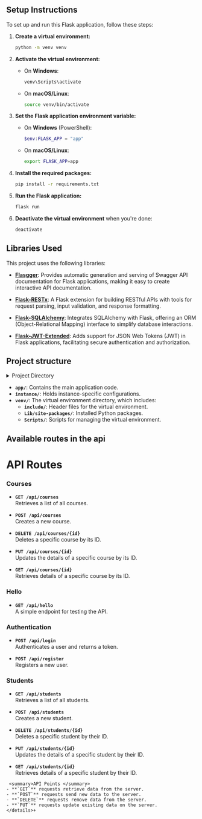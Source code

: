 ## Setup Instructions

To set up and run this Flask application, follow these steps:

1. **Create a virtual environment:**
   ```bash
   python -m venv venv
   ```

2. **Activate the virtual environment:**

   - On **Windows**:
     ```bash
     venv\Scripts\activate
     ```

   - On **macOS/Linux**:
     ```bash
     source venv/bin/activate
     ```

3. **Set the Flask application environment variable:**

   - On **Windows** (PowerShell):
     ```powershell
     $env:FLASK_APP = "app"
     ```

   - On **macOS/Linux**:
     ```bash
     export FLASK_APP=app
     ```

4. **Install the required packages:**
   ```bash
   pip install -r requirements.txt
   ```

5. **Run the Flask application:**
   ```bash
   flask run
   ```

6. **Deactivate the virtual environment** when you're done:
   ```bash
   deactivate
   ```

## Libraries Used

This project uses the following libraries:

- **[Flasgger](https://github.com/flasgger/flasgger)**: Provides automatic generation and serving of Swagger API documentation for Flask applications, making it easy to create interactive API documentation.

- **[Flask-RESTx](https://github.com/python-restx/flask-restx)**: A Flask extension for building RESTful APIs with tools for request parsing, input validation, and response formatting.

- **[Flask-SQLAlchemy](https://github.com/pallets/flask-sqlalchemy)**: Integrates SQLAlchemy with Flask, offering an ORM (Object-Relational Mapping) interface to simplify database interactions.

- **[Flask-JWT-Extended](https://github.com/jordanlb/flask-jwt-extended)**: Adds support for JSON Web Tokens (JWT) in Flask applications, facilitating secure authentication and authorization.

## Project structure

<details>
  <summary>Project Directory</summary>

  ```
  C:.
  ├───app
  │   └───__pycache__
  ├───instance
  └───venv
      ├───include
      │   └───site
      │       └───python3.12
      │           └───greenlet
      ├───Lib
      │   └───site-packages
      │       ├───aniso8601
      │       ├───attr
      │       ├───attrs
      │       ├───blinker
      │       ├───click
      │       ├───colorama
      │       ├───dotenv
      │       ├───flask
      │       ├───flask_jwt_extended
      │       ├───flask_restful
      │       ├───flask_restplus
      │       ├───flask_restx
      │       ├───flask_sqlalchemy
      │       ├───greenlet
      │       ├───importlib_resources
      │       ├───itsdangerous
      │       ├───jinja2
      │       ├───jsonschema
      │       ├───jsonschema_specifications
      │       ├───jwt
      │       ├───markupsafe
      │       ├───pip
      │       ├───pytz
      │       ├───referencing
      │       ├───rpds
      │       ├───six
      │       ├───sqlalchemy
      │       ├───typing_extensions
      │       ├───werkzeug
      └───Scripts
  ```

</details>

- **`app/`**: Contains the main application code.
- **`instance/`**: Holds instance-specific configurations.
- **`venv/`**: The virtual environment directory, which includes:
  - **`include/`**: Header files for the virtual environment.
  - **`Lib/site-packages/`**: Installed Python packages.
  - **`Scripts/`**: Scripts for managing the virtual environment.
 

## Available routes in the api

# API Routes

### Courses

- **`GET /api/courses`**  
  Retrieves a list of all courses.

- **`POST /api/courses`**  
  Creates a new course.

- **`DELETE /api/courses/{id}`**  
  Deletes a specific course by its ID.

- **`PUT /api/courses/{id}`**  
  Updates the details of a specific course by its ID.

- **`GET /api/courses/{id}`**  
  Retrieves details of a specific course by its ID.

### Hello

- **`GET /api/hello`**  
  A simple endpoint for testing the API.

### Authentication

- **`POST /api/login`**  
  Authenticates a user and returns a token.

- **`POST /api/register`**  
  Registers a new user.

### Students

- **`GET /api/students`**  
  Retrieves a list of all students.

- **`POST /api/students`**  
  Creates a new student.

- **`DELETE /api/students/{id}`**  
  Deletes a specific student by their ID.

- **`PUT /api/students/{id}`**  
  Updates the details of a specific student by their ID.

- **`GET /api/students/{id}`**  
  Retrieves details of a specific student by their ID.
```
 <summary>API Points </summary>
- **`GET`** requests retrieve data from the server.
- **`POST`** requests send new data to the server.
- **`DELETE`** requests remove data from the server.
- **`PUT`** requests update existing data on the server.
</details>+
